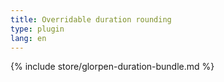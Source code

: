 ```yaml
---
title: Overridable duration rounding
type: plugin
lang: en
---
```


{% include store/glorpen-duration-bundle.md %}
